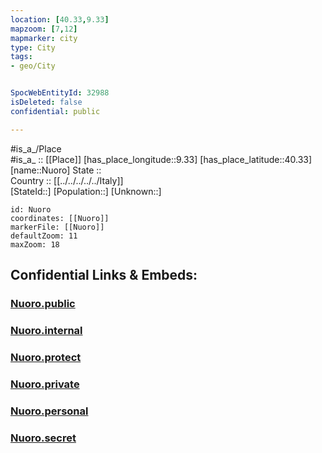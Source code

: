 ```yaml
---
location: [40.33,9.33] 
mapzoom: [7,12] 
mapmarker: city 
type: City
tags:
- geo/City


SpocWebEntityId: 32988
isDeleted: false
confidential: public

---
```

#is_a_/Place  
#is_a_ :: [[Place]] 
[has_place_longitude::9.33] 
[has_place_latitude::40.33] 
[name::Nuoro] 
State ::  
Country :: [[../../../../../Italy]]  
[StateId::] 
[Population::] 
[Unknown::] 


```leaflet
id: Nuoro
coordinates: [[Nuoro]] 
markerFile: [[Nuoro]] 
defaultZoom: 11 
maxZoom: 18
```


## Confidential Links & Embeds: 

### [Nuoro.public](/_public/\Earth\Continent\Europe\Europe~South\Italy\regions~Italy\Sardinia\Nuoro.Province\CityNuoro.public.md) 

### [Nuoro.internal](/_internal/\Earth\Continent\Europe\Europe~South\Italy\regions~Italy\Sardinia\Nuoro.Province\CityNuoro.internal.md) 

### [Nuoro.protect](/_protect/\Earth\Continent\Europe\Europe~South\Italy\regions~Italy\Sardinia\Nuoro.Province\CityNuoro.protect.md) 

### [Nuoro.private](/_private/\Earth\Continent\Europe\Europe~South\Italy\regions~Italy\Sardinia\Nuoro.Province\CityNuoro.private.md) 

### [Nuoro.personal](/_personal/\Earth\Continent\Europe\Europe~South\Italy\regions~Italy\Sardinia\Nuoro.Province\CityNuoro.personal.md) 

### [Nuoro.secret](/_secret/\Earth\Continent\Europe\Europe~South\Italy\regions~Italy\Sardinia\Nuoro.Province\CityNuoro.secret.md)

